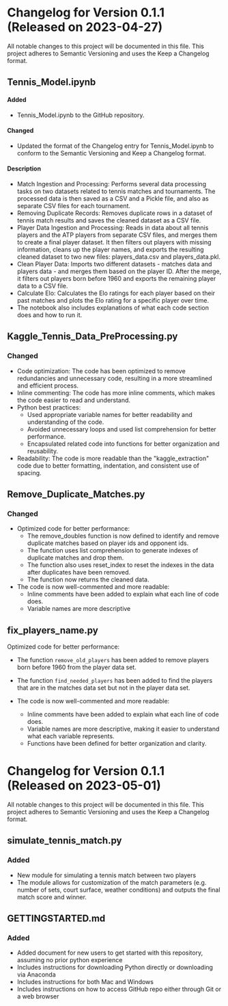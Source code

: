 # Changelog for Version 0.1.1 (Released on 2023-04-27)

All notable changes to this project will be documented in this file. This project adheres to Semantic Versioning and uses the Keep a Changelog format.

## Tennis_Model.ipynb

#### Added

- Tennis_Model.ipynb to the GitHub repository.

#### Changed

- Updated the format of the Changelog entry for Tennis_Model.ipynb to conform to the Semantic Versioning and Keep a Changelog format.

#### Description

- Match Ingestion and Processing: Performs several data processing tasks on two datasets related to tennis matches and tournaments. The processed data is then saved as a CSV and a Pickle file, and also as separate CSV files for each tournament.
- Removing Duplicate Records: Removes duplicate rows in a dataset of tennis match results and saves the cleaned dataset as a CSV file.
- Player Data Ingestion and Processing: Reads in data about all tennis players and the ATP players from separate CSV files, and merges them to create a final player dataset. It then filters out players with missing information, cleans up the player names, and exports the resulting cleaned dataset to two new files: players_data.csv and players_data.pkl.
- Clean Player Data: Imports two different datasets - matches data and players data - and merges them based on the player ID. After the merge, it filters out players born before 1960 and exports the remaining player data to a CSV file.
- Calculate Elo: Calculates the Elo ratings for each player based on their past matches and plots the Elo rating for a specific player over time.
- The notebook also includes explanations of what each code section does and how to run it.

## Kaggle_Tennis_Data_PreProcessing.py

### Changed

- Code optimization: The code has been optimized to remove redundancies and unnecessary code, resulting in a more streamlined and efficient process.
- Inline commenting: The code has more inline comments, which makes the code easier to read and understand.
- Python best practices:
  - Used appropriate variable names for better readability and understanding of the code.
  - Avoided unnecessary loops and used list comprehension for better performance.
  - Encapsulated related code into functions for better organization and reusability.
- Readability: The code is more readable than the "kaggle_extraction" code due to better formatting, indentation, and consistent use of spacing.

## Remove_Duplicate_Matches.py

### Changed

- Optimized code for better performance:
  - The remove_doubles function is now defined to identify and remove duplicate matches based on player ids and opponent ids.
  - The function uses list comprehension to generate indexes of duplicate matches and drop them.
  - The function also uses reset_index to reset the indexes in the data after duplicates have been removed.
  - The function now returns the cleaned data.
- The code is now well-commented and more readable:
  - Inline comments have been added to explain what each line of code does.
  - Variable names are more descriptive

## fix_players_name.py

Optimized code for better performance:

- The function `remove_old_players` has been added to remove players born before 1960 from the player data set.
- The function `find_needed_players` has been added to find the players that are in the matches data set but not in the player data set.
- The code is now well-commented and more readable:

    - Inline comments have been added to explain what each line of code does.
    - Variable names are more descriptive, making it easier to understand what each variable represents.
    - Functions have been defined for better organization and clarity.

# Changelog for Version 0.1.1 (Released on 2023-05-01)

All notable changes to this project will be documented in this file. This project adheres to Semantic Versioning and uses the Keep a Changelog format.

## simulate_tennis_match.py 

### Added

- New module for simulating a tennis match between two players
- The module allows for customization of the match parameters (e.g. number of sets, court surface, weather conditions) and outputs the final match score and winner.

## GETTINGSTARTED.md

### Added
- Added document for new users to get started with this repository, assuming no prior python experience
- Includes instructions for downloading Python directly or downloading via Anaconda
- Includes instructions for both Mac and Windows
- Includes instructions on how to access GitHub repo either through Git or a web browser
